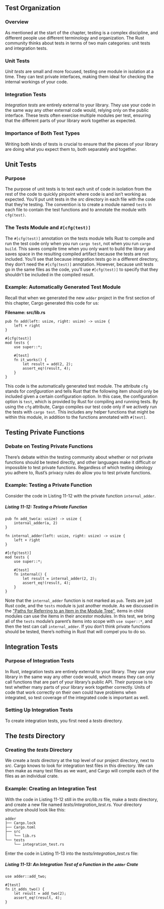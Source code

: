 ## Test Organization

### Overview

As mentioned at the start of the chapter, testing is a complex discipline, and different people use different terminology and organization. The Rust community thinks about tests in terms of two main categories: unit tests and integration tests.

### Unit Tests

*Unit tests* are small and more focused, testing one module in isolation at a time. They can test private interfaces, making them ideal for checking the internal workings of your code.

### Integration Tests

*Integration tests* are entirely external to your library. They use your code in the same way any other external code would, relying only on the public interface. These tests often exercise multiple modules per test, ensuring that the different parts of your library work together as expected.

### Importance of Both Test Types

Writing both kinds of tests is crucial to ensure that the pieces of your library are doing what you expect them to, both separately and together.

## Unit Tests

### Purpose

The purpose of unit tests is to test each unit of code in isolation from the rest of the code to quickly pinpoint where code is and isn’t working as expected. You’ll put unit tests in the *src* directory in each file with the code that they’re testing. The convention is to create a module named `tests` in each file to contain the test functions and to annotate the module with `cfg(test)`.

### The Tests Module and `#[cfg(test)]`

The `#[cfg(test)]` annotation on the tests module tells Rust to compile and run the test code only when you run `cargo test`, not when you run `cargo build`. This saves compile time when you only want to build the library and saves space in the resulting compiled artifact because the tests are not included. You’ll see that because integration tests go in a different directory, they don’t need the `#[cfg(test)]` annotation. However, because unit tests go in the same files as the code, you’ll use `#[cfg(test)]` to specify that they shouldn’t be included in the compiled result.

### Example: Automatically Generated Test Module

Recall that when we generated the new `adder` project in the first section of this chapter, Cargo generated this code for us:

**Filename: src/lib.rs**

```rust,noplayground
pub fn add(left: usize, right: usize) -> usize {
    left + right
}

#[cfg(test)]
mod tests {
    use super::*;

    #[test]
    fn it_works() {
        let result = add(2, 2);
        assert_eq!(result, 4);
    }
}
```

This code is the automatically generated test module. The attribute `cfg` stands for *configuration* and tells Rust that the following item should only be included given a certain configuration option. In this case, the configuration option is `test`, which is provided by Rust for compiling and running tests. By using the `cfg` attribute, Cargo compiles our test code only if we actively run the tests with `cargo test`. This includes any helper functions that might be within this module, in addition to the functions annotated with `#[test]`.

## Testing Private Functions

### Debate on Testing Private Functions

There’s debate within the testing community about whether or not private functions should be tested directly, and other languages make it difficult or impossible to test private functions. Regardless of which testing ideology you adhere to, Rust’s privacy rules do allow you to test private functions.

### Example: Testing a Private Function

Consider the code in Listing 11-12 with the private function `internal_adder`.

##### Listing 11-12: Testing a Private Function

```rust,noplayground
pub fn add_two(a: usize) -> usize {
    internal_adder(a, 2)
}

fn internal_adder(left: usize, right: usize) -> usize {
    left + right
}

#[cfg(test)]
mod tests {
    use super::*;

    #[test]
    fn internal() {
        let result = internal_adder(2, 2);
        assert_eq!(result, 4);
    }
}
```

Note that the `internal_adder` function is not marked as `pub`. Tests are just Rust code, and the `tests` module is just another module. As we discussed in the ["Paths for Referring to an Item in the Module Tree"](https://doc.rust-lang.org/book/ch07-03-paths-for-referring-to-an-item-in-the-module-tree.html), items in child modules can use the items in their ancestor modules. In this test, we bring all of the `tests` module’s parent’s items into scope with `use super::*`, and then the test can call `internal_adder`. If you don’t think private functions should be tested, there’s nothing in Rust that will compel you to do so.

## Integration Tests

### Purpose of Integration Tests

In Rust, integration tests are entirely external to your library. They use your library in the same way any other code would, which means they can only call functions that are part of your library’s public API. Their purpose is to test whether many parts of your library work together correctly. Units of code that work correctly on their own could have problems when integrated, so test coverage of the integrated code is important as well.

### Setting Up Integration Tests

To create integration tests, you first need a *tests* directory.

## The *tests* Directory

### Creating the *tests* Directory

We create a *tests* directory at the top level of our project directory, next to *src*. Cargo knows to look for integration test files in this directory. We can then make as many test files as we want, and Cargo will compile each of the files as an individual crate.

### Example: Creating an Integration Test

With the code in Listing 11-12 still in the *src/lib.rs* file, make a *tests* directory, and create a new file named *tests/integration_test.rs*. Your directory structure should look like this:

```text
adder
├── Cargo.lock
├── Cargo.toml
├── src
│   └── lib.rs
└── tests
    └── integration_test.rs
```

Enter the code in Listing 11-13 into the *tests/integration_test.rs* file:

##### Listing 11-13: An Integration Test of a Function in the `adder` Crate

```rust,ignore
use adder::add_two;

#[test]
fn it_adds_two() {
    let result = add_two(2);
    assert_eq!(result, 4);
}
```